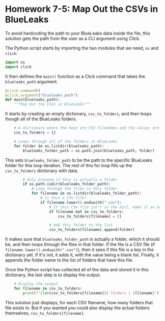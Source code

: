 # Homework 7-5: Map Out the CSVs in BlueLeaks

To avoid hardcoding the path to your BlueLeaks data inside the file, this solution gets the path from the user as a CLI argument using Click.

The Python script starts by importing the two modules that we need, `os` and `click`:

```python
import os
import click
```

It then defines the `main()` function as a Click command that takes the `blueleaks_path` argument.

```python
@click.command()
@click.argument("blueleaks_path")
def main(blueleaks_path):
    """Map Out the CSVs in BlueLeaks"""
```

It starts by creating an empty dictionary, `csv_to_folders`, and then loops though all of the BlueLeaks folders.

```python
    # A dictionary where the keys are CSV filenames and the values are BlueLeaks folders
    csv_to_folders = {}

    # Loops through all of the folders in BlueLeaks
    for folder in os.listdir(blueleaks_path):
        blueleaks_folder_path = os.path.join(blueleaks_path, folder)
```

This sets `blueleaks_folder_path` to be the path to the specific BlueLeaks folder for this loop iteration. The rest of this for loop fills up the `csv_to_folders` dictionary with data.

```python
        # Only proceed if this is actually a folder
        if os.path.isdir(blueleaks_folder_path):
            # Loop through the files in this folder
            for filename in os.listdir(blueleaks_folder_path):
                # Is this a CSV file?
                if filename.lower().endswith(".csv"):
                    # If this CSV file isn't in the dict, make it an empty list
                    if filename not in csv_to_folders:
                        csv_to_folders[filename] = []

                    # Add this folder to the list
                    csv_to_folders[filename].append(folder)
```

It makes sure that `blueleaks_folder_path` is actually a folder, which it should be, and then loops through the files in that folder. If the file is a CSV file (if `filename.lower().endswith(".csv")`), then it sees if this file is a key in the dictionary yet. If it's not, it adds it, with the value being a blank list. Finally, it appends the folder name to the list of folders that have this file.

Once the Python script has collected all of the data and stored it in this dictionary, the last step is to display the output.

```python
    # Display the output
    for filename in csv_to_folders:
        print(f"{len(csv_to_folders[filename])} folders | {filename}")
```

This solution just displays, for each CSV filename, how many folders that file exists in. But if you wanted you could also display the actual folders themselves, `csv_to_folders[filename]`.
